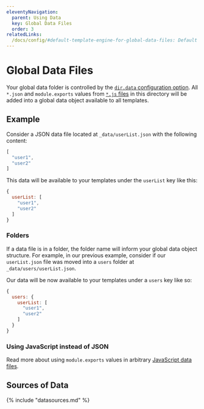 ```yaml
---
eleventyNavigation:
  parent: Using Data
  key: Global Data Files
  order: 3
relatedLinks:
  /docs/config/#default-template-engine-for-global-data-files: Default Template Engine for Global Data Files
---
```

# Global Data Files

Your global data folder is controlled by the [`dir.data` configuration option](/docs/config/#directory-for-global-data-files). All `*.json` and `module.exports` values from [`*.js` files](/docs/data-js/) in this directory will be added into a global data object available to all templates.

## Example

Consider a JSON data file located at `_data/userList.json` with the following content:

```js
[
  "user1",
  "user2"
]
```

This data will be available to your templates under the `userList` key like this:

```js
{
  userList: [
    "user1",
    "user2"
  ]
}
```

### Folders

If a data file is in a folder, the folder name will inform your global data object structure. For example, in our previous example, consider if our `userList.json` file was moved into a `users` folder at `_data/users/userList.json`.

Our data will be now available to your templates under a `users` key like so:

```js
{
  users: {
    userList: [
      "user1",
      "user2"
    ]
  }
}
```

### Using JavaScript instead of JSON

Read more about using `module.exports` values in arbitrary [JavaScript data files](/docs/data-js/).

## Sources of Data

{% include "datasources.md" %}